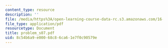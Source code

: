 ```yaml
---
content_type: resource
description: ''
file: /media/https%3A/open-learning-course-data-rc.s3.amazonaws.com/16-01-unified-engineering-i-ii-iii-iv-fall-2005-spring-2006/8c54b6a9e00068c86ca61e7f0c90579e_problem_s07.pdf
file_type: application/pdf
resourcetype: Document
title: problem_s07.pdf
uid: 8c54b6a9-e000-68c8-6ca6-1e7f0c90579e
---
```

